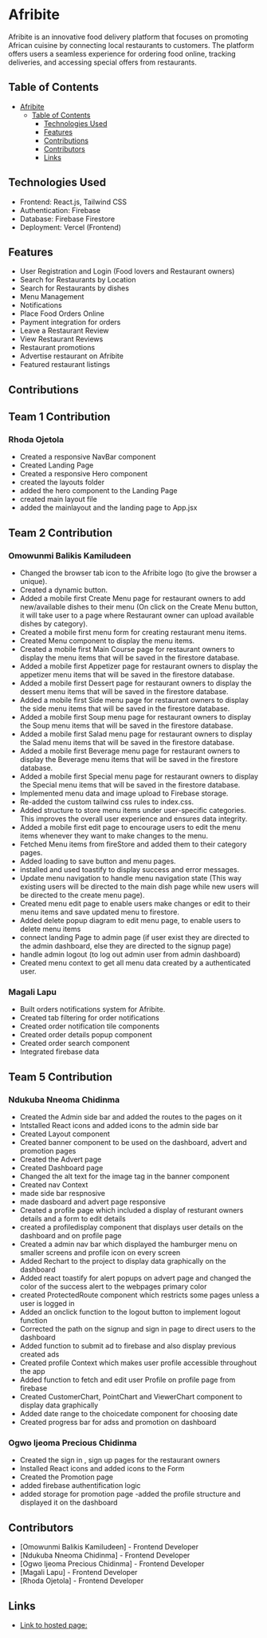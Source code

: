 # Afribite

Afribite is an innovative food delivery platform that focuses on promoting African cuisine by connecting local restaurants to customers. The platform offers users a seamless experience for ordering food online, tracking deliveries, and accessing special offers from restaurants.

## Table of Contents

- [Afribite](#afribite)
  - [Table of Contents](#table-of-contents)
    - [Technologies Used](#technologies-used)
    - [Features](#features)
    - [Contributions](#contributions)
    - [Contributors](#contributors)
    - [Links](#links)

## Technologies Used

- Frontend: React.js, Tailwind CSS
- Authentication: Firebase
- Database: Firebase Firestore
- Deployment: Vercel (Frontend)

## Features

- User Registration and Login (Food lovers and Restaurant owners)
- Search for Restaurants by Location
- Search for Restaurants by dishes
- Menu Management
- Notifications
- Place Food Orders Online
- Payment integration for orders
- Leave a Restaurant Review
- View Restaurant Reviews
- Restaurant promotions
- Advertise restaurant on Afribite
- Featured restaurant listings

## Contributions

## Team 1 Contribution

### Rhoda Ojetola

- Created a responsive NavBar component
- Created Landing Page
- Created a responsive Hero component
- created the layouts folder
- added the hero component to the Landing Page
- created main layout file
- added the mainlayout and the landing page to App.jsx

## Team 2 Contribution

### Omowunmi Balikis Kamiludeen

- Changed the browser tab icon to the Afribite logo (to give the browser a unique).
- Created a dynamic button.
- Added a mobile first Create Menu page for restaurant owners to add new/available dishes to their menu (On click on the Create Menu button, it will take user to a page where Restaurant owner can upload available dishes by category).
- Created a mobile first menu form for creating restaurant menu items.
- Created Menu component to display the menu items.
- Created a mobile first Main Course page for restaurant owners to display the menu items that will be saved in the firestore database.
- Added a mobile first Appetizer page for restaurant owners to display the appetizer menu items that will be saved in the firestore database.
- Added a mobile first Dessert page for restaurant owners to display the dessert menu items that will be saved in the firestore database.
- Added a mobile first Side menu page for restaurant owners to display the side menu items that will be saved in the firestore database.
- Added a mobile first Soup menu page for restaurant owners to display the Soup menu items that will be saved in the firestore database.
- Added a mobile first Salad menu page for restaurant owners to display the Salad menu items that will be saved in the firestore database.
- Added a mobile first Beverage menu page for restaurant owners to display the Beverage menu items that will be saved in the firestore database.
- Added a mobile first Special menu page for restaurant owners to display the Special menu items that will be saved in the firestore database.
- Implemented menu data and image upload to Firebase storage.
- Re-added the custom tailwind css rules to index.css.
- Added structure to store menu items under user-specific categories. This improves the overall user experience and ensures data integrity.
- Added a mobile first edit page to encourage users to edit the menu items whenever they want to make changes to the menu.
- Fetched Menu items from fireStore and added them to their category pages.
- Added loading to save button and menu pages.
- installed and used toastify to display success and error messages.
- Update menu navigation to handle menu navigation state (This way existing users will be directed to the main dish page while new users will be directed to the create menu page).
- Created menu edit page to enable users make changes or edit to their menu items and save updated menu to firestore.
- Added delete popup diagram to edit menu page, to enable users to delete menu items
- connect landing Page to admin page (if user exist they are directed to the admin dashboard, else they are directed to the signup page)
- handle admin logout (to log out admin user from admin dashboard)
- Created menu context to get all menu data created by a authenticated user.

### Magali Lapu

- Built orders notifications system for Afribite.
- Created tab filtering for order notifications
- Created order notification tile components
- Created order details popup component
- Created order search component
- Integrated firebase data

## Team 5 Contribution

### Ndukuba Nneoma Chidinma

- Created the Admin side bar and added the routes to the pages on it
- Intstalled React icons and added icons to the admin side bar
- Created Layout component
- Created banner component to be used on the dashboard, advert and promotion pages
- Created the Advert page
- Created Dashboard page
- Changed the alt text for the image tag in the banner component
- Created nav Context
- made side bar respnosive
- made dasboard and advert page responsive
- Created a profile page which included a display of resturant owners details and a form to edit details
- created a profiledisplay component that displays user details on the dashboard and on profile page
- Created a admin nav bar which displayed the hamburger menu on smaller screens and profile icon on every screen
- Added Rechart to the project to display data graphically on the dashboard
- Added react toastify for alert popups on advert page and changed the color of the success alert to the webpages primary color
- created ProtectedRoute component which restricts some pages unless a user is logged in
- Added an onclick function to the logout button to implement logout function
- Corrected the path on the signup and sign in page to direct users to the dashboard
- Added function to submit ad to firebase and also display previous created ads
- Created profile Context which makes user profile accessible throughout the app
- Added function to fetch and edit user Profile on profile page from firebase
- Created CustomerChart, PointChart and ViewerChart component to display data graphically
- Added date range to the choicedate component for choosing date
- Created progress bar for adss and promotion on dashboard

### Ogwo Ijeoma Precious Chidinma

- Created the sign in , sign up pages for the restaurant owners
- Installed React icons and added icons to the Form
- Created the Promotion page
- added firebase authentification logic
- added storage for promotion page
  -added the profile structure and displayed it on the dashboard

## Contributors

- [Omowunmi Balikis Kamiludeen] - Frontend Developer
- [Ndukuba Nneoma Chidinma] - Frontend Developer
- [Ogwo Ijeoma Precious Chidinma] - Frontend Developer
- [Magali Lapu] - Frontend Developer
- [Rhoda Ojetola] - Frontend Developer

## Links

- [Link to hosted page:](https://afribite.vercel.app/)
